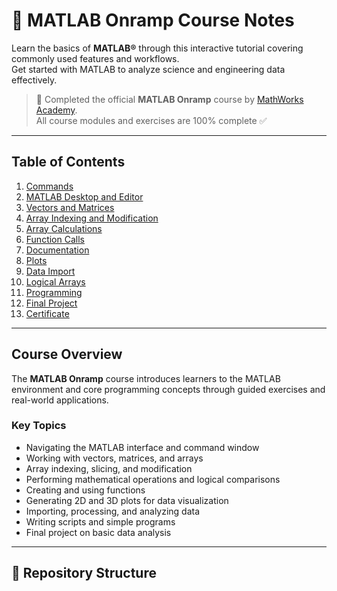# 🧠 MATLAB Onramp Course Notes

<!-- ![matlab-banner](https://upload.wikimedia.org/wikipedia/commons/2/21/Matlab_Logo.png) -->

Learn the basics of **MATLAB®** through this interactive tutorial covering commonly used features and workflows.  
Get started with MATLAB to analyze science and engineering data effectively.

> 🏅 Completed the official **MATLAB Onramp** course by [MathWorks Academy](https://matlabacademy.mathworks.com/).  
> All course modules and exercises are 100% complete ✅

---

## Table of Contents
1. [Commands](1-Commands)
2. [MATLAB Desktop and Editor](./02-Matlab-Desktop-and-Editor/)
3. [Vectors and Matrices](./03-Vectors-and-Matrices/)
4. [Array Indexing and Modification](./04-Array-Indexing-and-Modification/)
5. [Array Calculations](./05-Array-Calculations/)
6. [Function Calls](./06-Function-Calls/)
7. [Documentation](./07-Documentation/)
8. [Plots](./08-Plots/)
9. [Data Import](./09-Data-Import/)
10. [Logical Arrays](./10-Logical-Arrays/)
11. [Programming](./11-Programming/)
12. [Final Project](./12-Final-Project/)
13. [Certificate](./Certificate-MATLAB-Onramp.pdf)

---

## Course Overview

The **MATLAB Onramp** course introduces learners to the MATLAB environment and core programming concepts through guided exercises and real-world applications.

### Key Topics
- Navigating the MATLAB interface and command window  
- Working with vectors, matrices, and arrays  
- Array indexing, slicing, and modification  
- Performing mathematical operations and logical comparisons  
- Creating and using functions  
- Generating 2D and 3D plots for data visualization  
- Importing, processing, and analyzing data  
- Writing scripts and simple programs  
- Final project on basic data analysis  

---

## 📁 Repository Structure

